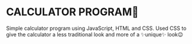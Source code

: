 # CALCULATOR PROGRAM🧮
Simple calculator program using JavaScript, HTML and CSS. Used CSS to give the calculator a less traditional look and more of a ✨unique✨ look😉
